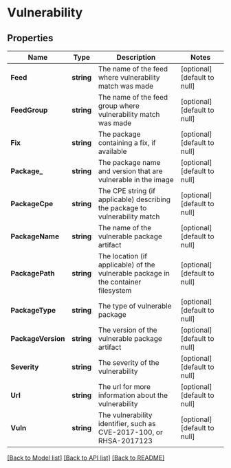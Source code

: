 # Vulnerability

## Properties
Name | Type | Description | Notes
------------ | ------------- | ------------- | -------------
**Feed** | **string** | The name of the feed where vulnerability match was made | [optional] [default to null]
**FeedGroup** | **string** | The name of the feed group where vulnerability match was made | [optional] [default to null]
**Fix** | **string** | The package containing a fix, if available | [optional] [default to null]
**Package_** | **string** | The package name and version that are vulnerable in the image | [optional] [default to null]
**PackageCpe** | **string** | The CPE string (if applicable) describing the package to vulnerability match | [optional] [default to null]
**PackageName** | **string** | The name of the vulnerable package artifact | [optional] [default to null]
**PackagePath** | **string** | The location (if applicable) of the vulnerable package in the container filesystem | [optional] [default to null]
**PackageType** | **string** | The type of vulnerable package | [optional] [default to null]
**PackageVersion** | **string** | The version of the vulnerable package artifact | [optional] [default to null]
**Severity** | **string** | The severity of the vulnerability | [optional] [default to null]
**Url** | **string** | The url for more information about the vulnerability | [optional] [default to null]
**Vuln** | **string** | The vulnerability identifier, such as CVE-2017-100, or RHSA-2017123 | [optional] [default to null]

[[Back to Model list]](../README.md#documentation-for-models) [[Back to API list]](../README.md#documentation-for-api-endpoints) [[Back to README]](../README.md)


